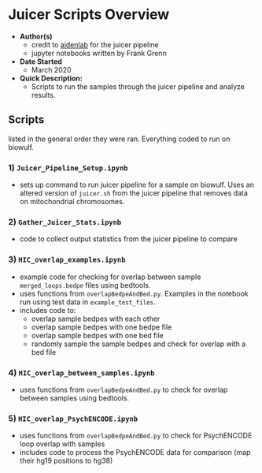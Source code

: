 # Juicer Scripts Overview
- **Author(s)**
	- credit to [aidenlab](https://github.com/aidenlab/juicer) for the juicer pipeline
	- jupyter notebooks written by Frank Grenn
- **Date Started** 
	- March 2020
- **Quick Description:** 
	- Scripts to run the samples through the juicer pipeline and analyze results.

## Scripts
listed in the general order they were ran. Everything coded to run on biowulf.

### 1) `Juicer_Pipeline_Setup.ipynb`
- sets up command to run juicer pipeline for a sample on biowulf. Uses an altered version of `juicer.sh` from the juicer pipeline that removes data on mitochondrial chromosomes. 

### 2) `Gather_Juicer_Stats.ipynb`
- code to collect output statistics from the juicer pipeline to compare

### 3) `HIC_overlap_examples.ipynb`
- example code for checking for overlap between sample `merged_loops.bedpe` files using bedtools.
- uses functions from `overlapBedpeAndBed.py`. Examples in the notebook run using test data in `example_test_files`.
- includes code to:
	- overlap sample bedpes with each other
	- overlap sample bedpes with one bedpe file
	- overlap sample bedpes with one bed file
	- randomly sample the sample bedpes and check for overlap with a bed file

### 4) `HIC_overlap_between_samples.ipynb`
- uses functions from `overlapBedpeAndBed.py` to check for overlap between samples using bedtools.

### 5) `HIC_overlap_PsychENCODE.ipynb`
- uses functions from `overlapBedpeAndBed.py` to check for PsychENCODE loop overlap with samples
- includes code to process the PsychENCODE data for comparison (map their hg19 positions to hg38)



